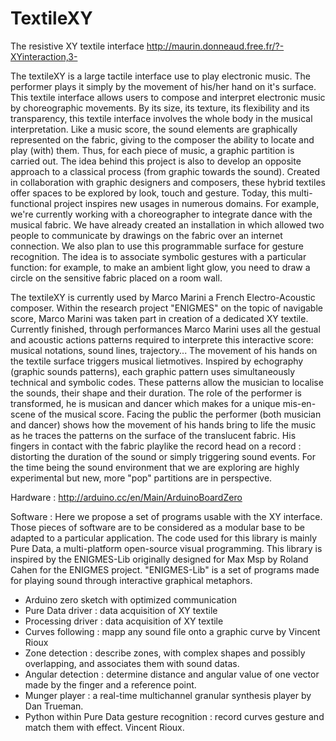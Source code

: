 TextileXY
=========

The resistive XY textile interface
http://maurin.donneaud.free.fr/?-XYinteraction,3-

The textileXY is a large tactile interface use to play electronic music. The performer plays it simply by the movement of his/her hand on it's surface. This textile interface allows users to compose and interpret electronic music by choreographic movements. By its size, its texture, its flexibility and its transparency, this textile interface involves the whole body in the musical interpretation. Like a music score, the sound elements are graphically represented on the fabric, giving to the composer the ability to locate and play (with) them. Thus, for each piece of music, a graphic partition is carried out. The idea behind this project is also to develop an opposite approach to a classical process (from graphic towards the sound). Created in collaboration with graphic designers and composers, these hybrid textiles offer spaces to be explored by look, touch and gesture. Today, this multi- functional project inspires new usages in numerous domains. For example, we're currently working with a choreographer to integrate dance with the musical fabric. We have already created an installation in which allowed two people to communicate by drawings on the fabric over an internet connection. We also plan to use this programmable surface for gesture recognition. The idea is to associate symbolic gestures with a particular function: for example, to make an ambient light glow, you need to draw a circle on the sensitive fabric placed on a room wall.

The textileXY is currently used by Marco Marini a French Electro-Acoustic composer. Within the research project "ENIGMES" on the topic of navigable score, Marco Marini was taken part in creation of a dedicated XY textile. Currently finished, through performances Marco Marini uses all the gestual and acoustic actions patterns required to interprete this interactive score: musical notations, sound lines, trajectory... The movement of his hands on the textile surface triggers musical lietmotives. Inspired by echography (graphic sounds patterns), each graphic pattern uses simultaneously technical and symbolic codes. These patterns allow the musician to localise the sounds, their shape and their duration. The role of the performer is transformed, he is musican and dancer which makes for a unique mis-en-scene of the musical score. Facing the public the performer (both musician and dancer) shows how the movement of his hands bring to life the music as he traces the patterns on the surface of the translucent fabric. His fingers in contact with the fabric playlike the record head on a record : distorting the duration of the sound or simply triggering sound events. For the time being the sound environment that we are exploring are highly experimental but new, more "pop" partitions are in perspective.

Hardware : http://arduino.cc/en/Main/ArduinoBoardZero

Software :
Here we propose a set of programs usable with the XY interface. Those pieces of software are to be considered as a modular base to be adapted to a particular application. The code used for this library is mainly Pure Data, a multi-platform open-source visual programming. This library is inspired by the ENIGMES-Lib originally designed for Max Msp by Roland Cahen for the ENIGMES project. "ENIGMES-Lib" is a set of programs made for playing sound through interactive graphical metaphors.

 * Arduino zero sketch with optimized communication
 * Pure Data driver : data acquisition of XY textile
 * Processing driver : data acquisition of XY textile
 * Curves following : mapp any sound file onto a graphic curve by Vincent Rioux
 * Zone detection : describe zones, with complex shapes and possibly overlapping, and associates them with sound datas.
 * Angular detection : determine distance and angular value of one vector made by the finger and a reference point.
 * Munger player : a real-time multichannel granular synthesis player by Dan Trueman.
 * Python within Pure Data gesture recognition : record curves gesture and match them with effect. Vincent Rioux.

